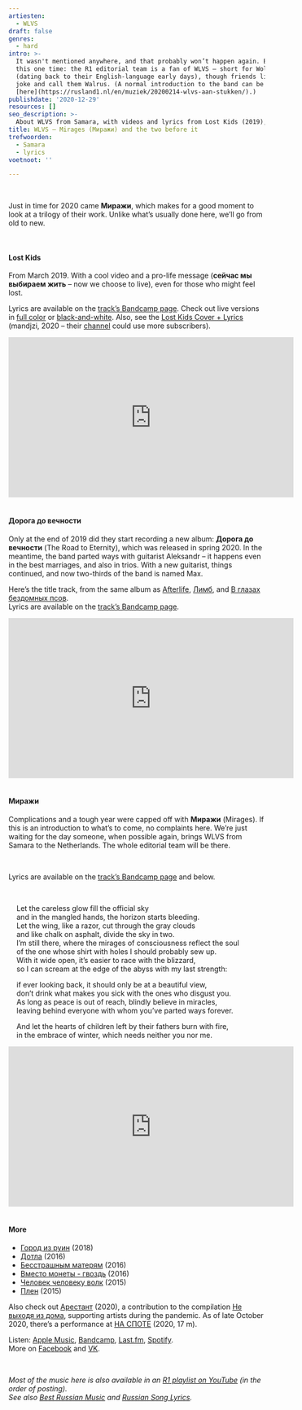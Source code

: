 ```yaml
---
artiesten:
  - WLVS
draft: false
genres:
  - hard
intro: >-
  It wasn't mentioned anywhere, and that probably won’t happen again. But for
  this one time: the R1 editorial team is a fan of WLVS – short for Wolves
  (dating back to their English-language early days), though friends like to
  joke and call them Walrus. (A normal introduction to the band can be found
  [here](https://rusland1.nl/en/muziek/20200214-wlvs-aan-stukken/).)
publishdate: '2020-12-29'
resources: []
seo_description: >-
  About WLVS from Samara, with videos and lyrics from Lost Kids (2019), Дорога до вечности (2020), and Миражи (Mirages, 2020).
title: WLVS – Mirages (Миражи) and the two before it
trefwoorden:
  - Samara
  - lyrics
voetnoot: ''

---
```


<br/>

Just in time for 2020 came **Миражи**, which makes for a good moment to look at a trilogy of their work. Unlike what’s usually done here, we’ll go from old to new.

<br/>

#### Lost Kids

From March 2019. With a cool video and a pro-life message (**сейчас мы выбираем жить** – now we choose to live), even for those who might feel lost.

Lyrics are available on the [track’s Bandcamp page](https://wlvs.bandcamp.com/album/lost-kids). Check out live versions in [full color](https://www.youtube.com/watch?v=88BYg2ILSLc) or [black-and-white](https://www.youtube.com/watch?v=ED7iMgkBpbc). Also, see the [Lost Kids Cover + Lyrics](https://youtu.be/6lIehtl29-Q) (mandjzi, 2020 – their [channel](https://www.youtube.com/channel/UCjBstBghxqYDe7G4D4xTVxw) could use more subscribers).

<iframe width="560" height="315" src="https://www.youtube.com/embed/1x5-YacVtHg" frameborder="0" allow="accelerometer; autoplay; encrypted-media; gyroscope; picture-in-picture" allowfullscreen></iframe>

<br/>
<br/>

#### Дорога до вечности

Only at the end of 2019 did they start recording a new album: **Дорога до вечности** (The Road to Eternity), which was released in spring 2020. In the meantime, the band parted ways with guitarist Aleksandr – it happens even in the best marriages, and also in trios. With a new guitarist, things continued, and now two-thirds of the band is named Max.

Here’s the title track, from the same album as [Afterlife](https://youtu.be/8aOEkfAF1X4), [Лимб](https://youtu.be/CsrLj2YHkJg), and [В глазах бездомных псов](https://youtu.be/J6qvZLvojr0).<br/>Lyrics are available on the [track’s Bandcamp page](https://wlvs.bandcamp.com/track/--21).

<iframe width="560" height="315" src="https://www.youtube.com/embed/3EeuKFFMK5c" frameborder="0" allow="accelerometer; autoplay; clipboard-write; encrypted-media; gyroscope; picture-in-picture" allowfullscreen></iframe>

<br/>
<br/>

#### Миражи

Complications and a tough year were capped off with **Миражи** (Mirages). If this is an introduction to what’s to come, no complaints here. We’re just waiting for the day someone, when possible again, brings WLVS from Samara to the Netherlands. The whole editorial team will be there.

<br/>

Lyrics are available on the [track’s Bandcamp page](https://wlvs.bandcamp.com/track/--24) and below.

<br/>

&nbsp; &nbsp; Let the careless glow fill the official sky<br/>
&nbsp; &nbsp; and in the mangled hands, the horizon starts bleeding.<br/>
&nbsp; &nbsp; Let the wing, like a razor, cut through the gray clouds<br/>
&nbsp; &nbsp; and like chalk on asphalt, divide the sky in two.<br/>
&nbsp; &nbsp; I’m still there, where the mirages of consciousness reflect the soul<br/>
&nbsp; &nbsp; of the one whose shirt with holes I should probably sew up.<br/>
&nbsp; &nbsp; With it wide open, it’s easier to race with the blizzard,<br/>
&nbsp; &nbsp; so I can scream at the edge of the abyss with my last strength:<br/>

&nbsp; &nbsp; if ever looking back, it should only be at a beautiful view,<br/>
&nbsp; &nbsp; don’t drink what makes you sick with the ones who disgust you.<br/>
&nbsp; &nbsp; As long as peace is out of reach, blindly believe in miracles,<br/>
&nbsp; &nbsp; leaving behind everyone with whom you’ve parted ways forever.<br/>

&nbsp; &nbsp; And let the hearts of children left by their fathers burn with fire,<br/>
&nbsp; &nbsp; in the embrace of winter, which needs neither you nor me.<br/>

<iframe width="560" height="315" src="https://www.youtube.com/embed/1YS7dl81kTk" frameborder="0" allow="accelerometer; autoplay; clipboard-write; encrypted-media; gyroscope; picture-in-picture" allowfullscreen></iframe>

<br/>
<br/>

#### More

- [Город из руин](https://youtu.be/DIpvnBRx2kg) (2018)
- [Дотла](https://youtu.be/3ce2RgJYxig) (2016)
- [Бесстрашным матерям](https://youtu.be/XYFdJGm0VrM) (2016)
- [Вместо монеты - гвоздь](https://youtu.be/QNYn8zp1WWQ) (2016)
- [Человек человеку волк](https://youtu.be/rBfqJwwPzug) (2015)
- [Плен](https://youtu.be/1CUmk0ql-q4) (2015)

Also check out [Арестант](https://youtu.be/BPg57zG5f0A) (2020), a contribution to the compilation [Не выходя из дома](https://i-m-i.ru/specials/compilation), supporting artists during the pandemic. As of late October 2020, there’s a performance at [НА СПОТЕ](https://youtu.be/aSQS1VzyCQ4) (2020, 17 m).

Listen: [Apple Music](https://music.apple.com/ru/artist/wlvs/888897402), [Bandcamp](https://wlvs.bandcamp.com/), [Last.fm](https://www.last.fm/music/WLVS), [Spotify](https://open.spotify.com/artist/36xJkQLGRgjiQP1jfH4V39?si=owoFv_k1RYq4Sf_1USxt9g).<br/>
More on [Facebook](https://www.facebook.com/wlvsband) and [VK](https://vk.com/thelastgangintown).

<br/>

*Most of the music here is also available in an [R1 playlist on YouTube](https://www.youtube.com/playlist?list=PLeE-zqOrSLhxfIpK2vuUJNCKSzyVBi0yM) (in the order of posting).* <br/>
*See also [Best Russian Music](https://www.youtube.com/playlist?list=PLeE-zqOrSLhxTFYDvlwUu4hYby9DojwoD) and [Russian Song Lyrics](https://www.youtube.com/playlist?list=PLeE-zqOrSLhzkRCATzT8__oNifBChVHGK).*

